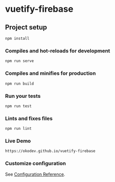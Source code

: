 # vuetify-firebase

## Project setup
```
npm install
```

### Compiles and hot-reloads for development
```
npm run serve
```

### Compiles and minifies for production
```
npm run build
```

### Run your tests
```
npm run test
```

### Lints and fixes files
```
npm run lint
```
### Live Demo
```
https://okodev.github.io/vuetify-firebase
```

### Customize configuration
See [Configuration Reference](https://cli.vuejs.org/config/).

